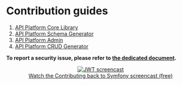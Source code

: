 # Contribution guides

1. [API Platform Core Library](https://github.com/api-platform/core/blob/main/CONTRIBUTING.md)
2. [API Platform Schema Generator](https://github.com/api-platform/schema-generator/blob/main/CONTRIBUTING.md)
3. [API Platform Admin](https://github.com/api-platform/admin/blob/master/CONTRIBUTING.md)
4. [API Platform CRUD Generator](https://github.com/api-platform/create-client/blob/master/CONTRIBUTING.md)

**To report a security issue, please refer to [the dedicated document](security.md).**

<p style="display: flex; justify-content: center; text-align: center;" class="symfonycasts"><a href="https://symfonycasts.com/screencast/contributing?cid=apip"><img src="../symfony/images/symfonycasts-player.png" alt="JWT screencast"><br>Watch the Contributing back to Symfony screencast (free)</a></p>
